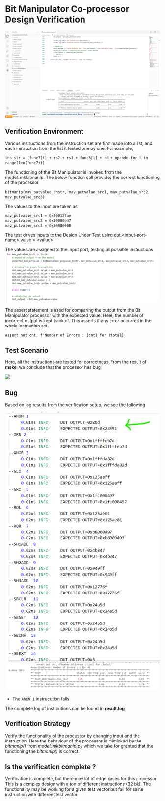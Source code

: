 # Bit Manipulator Co-processor Design Verification

![](../assets/bitmanip_1.png)

## Verification Environment
Various instructions from the instruction set are first made into a list, and each instruction from the list it tested one by one. For example,  

```
ins_str = [func7[i] + rs2 + rs1 + func3[i] + rd + opcode for i in range(len(func7))]
```

The functioning of the Bit Manipulator is invoked from the model_mkbitmanip. The below function call provides the correct functioning of the processor.

```
bitmanip(mav_putvalue_instr, mav_putvalue_src1, mav_putvalue_src2, mav_putvalue_src3)
```

The values to the input are taken as 
```
mav_putvalue_src1 = 0x000125ae
mav_putvalue_src2 = 0x00000e47
mav_putvalue_src3 = 0x00000000
```

The test drives inputs to the Design Under Test using dut.&lt;input-port-name&gt;.value = &lt;value&gt;

The values are assigned to the input port, testing all possible instructions
![](../assets/bitmanip_2.png)


The assert statement is used for comparing the output from the Bit Manipulator processor with the expected value.
Here, the number of incorrect output is kept track of. This asserts if any error occurred in the whole instruction set.

```
assert not cnt, f'Number of Errors : {cnt} for {total}'

```

## Test Scenario
Here, all the instructions are tested for correctness. From the result of **make**, we conclude that the processor has bug 

![](../assets/bitmanip_fail.png)

## Bug
Based on log results from the verification setup, we see the following

![](../assets/bitmanip_bug.png)
![](../assets/bitmanip_bug_2.png)

- The `ANDN 1` instrucution fails

The complete log of instrcutions can be found in **result.log**

## Verification Strategy
 Verify the functionality of the processor by changing input and the instruction. Here the behaviour of the processor is mimicked by the *bitmanip()* from *model_mkbitmanip.py* which we take for granted that the functioning the *bitmanip()* is correct.

## Is the verification complete ?
 Verification is complete, but there may lot of edge cases for this processor. This is a complex design with a ton of different instructions (32 bit). The functionality may be working for a given test vector but fail for same instruction with different test vector.